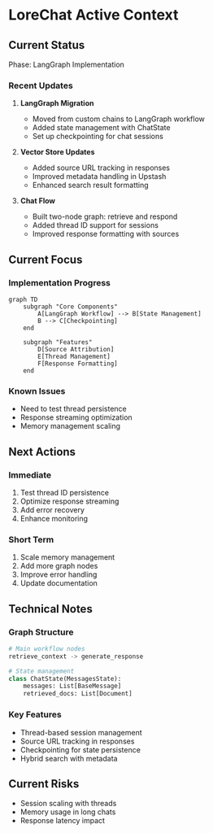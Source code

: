 # LoreChat Active Context

## Current Status
Phase: LangGraph Implementation

### Recent Updates
1. **LangGraph Migration**
   - Moved from custom chains to LangGraph workflow
   - Added state management with ChatState
   - Set up checkpointing for chat sessions

2. **Vector Store Updates**
   - Added source URL tracking in responses
   - Improved metadata handling in Upstash
   - Enhanced search result formatting

3. **Chat Flow**
   - Built two-node graph: retrieve and respond
   - Added thread ID support for sessions
   - Improved response formatting with sources

## Current Focus

### Implementation Progress
```mermaid
graph TD
    subgraph "Core Components"
        A[LangGraph Workflow] --> B[State Management]
        B --> C[Checkpointing]
    end
    
    subgraph "Features"
        D[Source Attribution]
        E[Thread Management]
        F[Response Formatting]
    end
```

### Known Issues
- Need to test thread persistence
- Response streaming optimization
- Memory management scaling

## Next Actions

### Immediate
1. Test thread ID persistence
2. Optimize response streaming
3. Add error recovery
4. Enhance monitoring

### Short Term
1. Scale memory management
2. Add more graph nodes
3. Improve error handling
4. Update documentation

## Technical Notes

### Graph Structure
```python
# Main workflow nodes
retrieve_context -> generate_response

# State management
class ChatState(MessagesState):
    messages: List[BaseMessage]
    retrieved_docs: List[Document]
```

### Key Features
- Thread-based session management
- Source URL tracking in responses
- Checkpointing for state persistence
- Hybrid search with metadata

## Current Risks
- Session scaling with threads
- Memory usage in long chats
- Response latency impact
